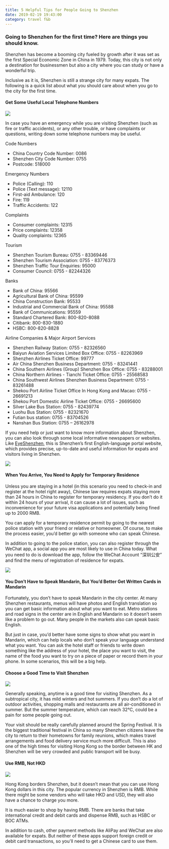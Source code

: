 ```yaml
---
title: 5 Helpful Tips for People Going to Shenzhen
date: 2019-02-19 19:43:00
category: travel f&b
---
```


### Going to Shenzhen for the first time? Here are things you should know.

Shenzhen has become a booming city fueled by growth after it was set as the first Special Economic Zone in China in 1979. Today, this city is not only a destination for businessmen but also a city where you can study or have a wonderful trip.

Inclusive as it is, Shenzhen is still a strange city for many expats. The following is a quick list about what you should care about when you go to the city for the first time.

#### Get Some Useful Local Telephone Numbers 

![](/images/14.jpg)

In case you have an emergency while you are visiting Shenzhen (such as fire or traffic accidents), or any other trouble, or have complaints or questions, writing down some telephone numbers may be useful.

Code Numbers
- China Country Code Number: 0086 
- Shenzhen City Code Number: 0755
- Postcode: 518000

Emergency Numbers
- Police (Calling): 110
- Police (Text message): 12110
- First-aid Ambulance: 120
- Fire: 119
- Traffic Accidents: 122

Complaints
- Consumer complaints: 12315
- Price complaints: 12358
- Quality complaints: 12365

Tourism
- Shenzhen Tourism Bureau: 0755 - 83369446
- Shenzhen Tourism Association: 0755 - 83776373
- Shenzhen Traffic Tour Enquiries: 95000
- Consumer Council: 0755 - 82244326

Banks
- Bank of China: 95566
- Agricultural Bank of China: 95599
- China Construction Bank: 95533
- Industrial and Commercial Bank of China: 95588
- Bank of Communications: 95559
- Standard Chartered Bank: 800-820-8088
- Citibank: 800-830-1880
- HSBC: 800-820-8828

Airline Companies & Major Airport Services
- Shenzhen Railway Station: 0755 - 82326560
- Baiyun Aviation Services Limited Box Office: 0755 - 82263969
- Shenzhen Airlines Ticket Office: 99777
- Air China Shenzhen Business Department: 0755 - 83241441
- China Southern Airlines (Group) Shenzhen Box Office: 0755 - 83288001
- China Northern Airlines - Tianchi Ticket Office: 0755 - 25568583
- China Southwest Airlines Shenzhen Business Department: 0755 - 83261488
- Shekou Port Airline Ticket Office In Hong Kong and Macao: 0755 - 26691213
- Shekou Port Domestic Airline Ticket Office: 0755 - 26695600
- Silver Lake Bus Station: 0755 - 82439774
- Luohu Bus Station: 0755 - 82321670
- Futian bus station: 0755 - 83704526
- Nanshan Bus Station: 0755 – 26162978

If you need help or just want to know more information about Shenzhen, you can also look through some local informative newspapers or websites. Like [EyeShenzhen](http://www.eyeshenzhen.com/), this is Shenzhen’s first English-language portal website, which provides precise, up-to-date and useful information for expats and visitors living in Shenzhen.

![](/images/15.png)

#### When You Arrive, You Need to Apply for Temporary Residence

Unless you are staying in a hotel (in this scenario you need to check-in and register at the hotel right away), Chinese law requires expats staying more than 24 hours in China to register for temporary residency. If you don’t do it within 24 hours of your arrival, it can cause a lot of issues, such as inconvenience for your future visa applications and potentially being fined up to 2000 RMB.

You can apply for a temporary residence permit by going to the nearest police station with your friend or relative or homeowner. Of course, to make the process easier, you’d better go with someone who can speak Chinese. 

In addition to going to the police station, you can also register through the WeChat app, a social app you are most likely to use in China today. What you need to do is download the app, follow the WeChat Account “深圳公安” and find the menu of registration of residence for expats.

![](/images/16.jpg)

#### You Don’t Have to Speak Mandarin, But You’d Better Get Written Cards in Mandarin

Fortunately, you don’t have to speak Mandarin in the city center. At many Shenzhen restaurants, menus will have photos and English translation so you can get basic information about what you want to eat. Metro stations and road signs in the center are in English and Mandarin so it doesn’t seem like a problem to go out. Many people in the markets also can speak basic English. 

But just in case, you’d better have some signs to show what you want in Mandarin, which can help locals who don’t speak your language understand what you want. You can ask the hotel staff or friends to write down something like the address of your hotel, the place you want to visit, the name of the food you want to try on a piece of paper or record them in your phone. In some scenarios, this will be a big help.

#### Choose a Good Time to Visit Shenzhen

![](/images/17.jpg)

Generally speaking, anytime is a good time for visiting Shenzhen. As a subtropical city, it has mild winters and hot summers. If you don’t do a lot of outdoor activities, shopping malls and restaurants are all air-conditioned in summer. But the summer temperature, which can reach 32℃, could be a pain for some people going out.

Your visit should be really carefully planned around the Spring Festival. It is the biggest traditional festival in China so many Shenzhen citizens leave the city to return to their hometowns for family reunions, which makes travel arrangements and food delivery service much more difficult. This is also one of the high times for visiting Hong Kong so the border between HK and Shenzhen will be very crowded and public transport will be busy.

#### Use RMB, Not HKD

![](/images/18.jpg)

Hong Kong borders Shenzhen, but it doesn’t mean that you can use Hong Kong dollars in this city. The popular currency in Shenzhen is RMB. While there might be some vendors who will take HKD and USD, they will also have a chance to charge you more. 

It is much easier to shop by having RMB. There are banks that take international credit and debit cards and dispense RMB, such as HSBC or BOC ATMs.

In addition to cash, other payment methods like AliPay and WeChat are also available for expats. But neither of these apps support foreign credit or debit card transactions, so you'll need to get a Chinese card to use them.
